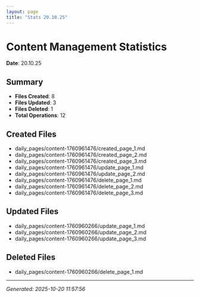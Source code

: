 ```yaml
---
layout: page
title: "Stats 20.10.25"
---
```


# Content Management Statistics

**Date**: 20.10.25

## Summary

- **Files Created**: 8
- **Files Updated**: 3  
- **Files Deleted**: 1
- **Total Operations**: 12

## Created Files

- daily_pages/content-1760961476/created_page_1.md
- daily_pages/content-1760961476/created_page_2.md
- daily_pages/content-1760961476/created_page_3.md
- daily_pages/content-1760961476/update_page_1.md
- daily_pages/content-1760961476/update_page_2.md
- daily_pages/content-1760961476/delete_page_1.md
- daily_pages/content-1760961476/delete_page_2.md
- daily_pages/content-1760961476/delete_page_3.md

## Updated Files

- daily_pages/content-1760960266/update_page_1.md
- daily_pages/content-1760960266/update_page_2.md
- daily_pages/content-1760960266/update_page_3.md

## Deleted Files

- daily_pages/content-1760960266/delete_page_1.md

---
*Generated: 2025-10-20 11:57:56*
